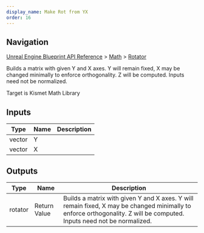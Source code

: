 ```yaml
---
display_name: Make Rot from YX
order: 16
---
```

## Navigation

[Unreal Engine Blueprint API Reference](https://dev.epicgames.com/documentation/en-us/unreal-engine/BlueprintAPI) > [Math](https://dev.epicgames.com/documentation/en-us/unreal-engine/BlueprintAPI/Math) > [Rotator](https://dev.epicgames.com/documentation/en-us/unreal-engine/BlueprintAPI/Math/Rotator)

Builds a matrix with given Y and X axes. Y will remain fixed, X may be changed minimally to enforce orthogonality. Z will be computed. Inputs need not be normalized.

Target is Kismet Math Library

## Inputs

| Type | Name | Description |
| --- | --- | --- |
| vector | Y |  |
| vector | X |  |

## Outputs

| Type | Name | Description |
| --- | --- | --- |
| rotator | Return Value | Builds a matrix with given Y and X axes. Y will remain fixed, X may be changed minimally to enforce orthogonality. Z will be computed. Inputs need not be normalized. |
